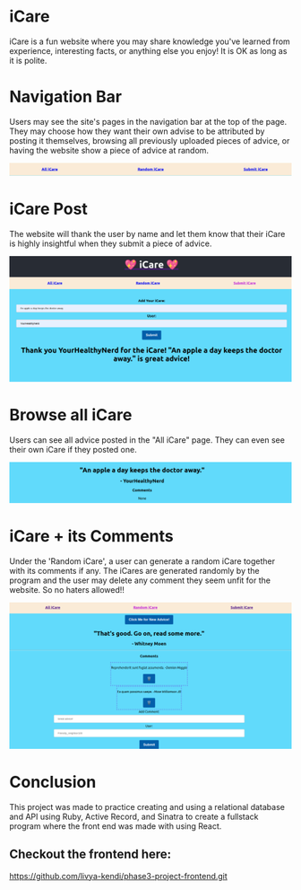# iCare

iCare is a fun website where you may share knowledge you've learned from experience, interesting facts, or anything else you enjoy! It is OK as long as it is polite.

# Navigation Bar
Users may see the site's pages in the navigation bar at the top of the page. They may choose how they want their own advise to be attributed by posting it themselves, browsing all previously uploaded pieces of advice, or having the website show a piece of advice at random.


<img src='./Navbar.png' alt='NavBar' />

# iCare Post
The website will thank the user by name and let them know that their iCare is highly insightful when they submit a piece of advice.

<img src='./Post.png' alt='Posting' />

# Browse all iCare
Users can see all advice posted in the "All iCare" page. They can even see their own iCare if they posted one.

<img src='./Browse.png' alt='Browse' />

# iCare + its Comments
Under the 'Random iCare', a user can generate a random iCare together with its comments if any. The iCares are generated randomly by the program and the user may delete any comment they seem unfit for the website. So no haters allowed!!

<img src='./Comments.png' alt='Comments' />

# Conclusion
This project was made to practice creating and using a relational database and API using Ruby, Active Record, and Sinatra to create a fullstack program where the front end was made with using React.

## Checkout the frontend here:

https://github.com/livya-kendi/phase3-project-frontend.git